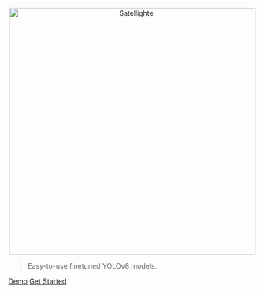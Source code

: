<!-- _coverpage.md -->

<p align="center">
    <img width="500px" src="https://user-images.githubusercontent.com/34196005/215836968-fb54e066-a524-4caf-b469-92bbaa96f921.gif" align="center" alt="Satellighte" />

> Easy-to-use finetuned YOLOv8 models.

[Demo](https://huggingface.co/models?other=awesome-yolov8-models)
[Get Started](#about-the-project)
